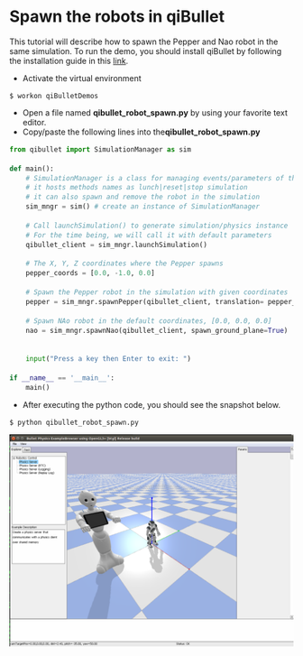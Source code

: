 # Spawn the robots in qiBullet
This tutorial will describe how to spawn the Pepper and Nao robot in the same simulation. To run the demo, you should install qiBullet by following the installation guide in this [link](https://scm.cms.hu-berlin.de/adapt/robot-programming-intro/-/wikis/qiBullet-installation). 

* Activate the virtual environment
```shell
$ workon qiBulletDemos
```
* Open a file named **qibullet_robot_spawn.py** by using your favorite text editor. 
* Copy/paste the following lines into the**qibullet_robot_spawn.py**

```python
from qibullet import SimulationManager as sim

def main():
    # SimulationManager is a class for managing events/parameters of the simulation
    # it hosts methods names as lunch|reset|stop simulation
    # it can also spawn and remove the robot in the simulation
    sim_mngr = sim() # create an instance of SimulationManager
    
    # Call launchSimulation() to generate simulation/physics instance
    # For the time being, we will call it with default parameters
    qibullet_client = sim_mngr.launchSimulation()
    
    # The X, Y, Z coordinates where the Pepper spawns
    pepper_coords = [0.0, -1.0, 0.0]

    # Spawn the Pepper robot in the simulation with given coordinates
    pepper = sim_mngr.spawnPepper(qibullet_client, translation= pepper_coords ,spawn_ground_plane=True)
    
    # Spawn NAo robot in the default coordinates, [0.0, 0.0, 0.0]
    nao = sim_mngr.spawnNao(qibullet_client, spawn_ground_plane=True)


    input("Press a key then Enter to exit: ")
    
if __name__ == '__main__':
    main()

```

* After executing the python code, you should see the snapshot below. 
```shell
$ python qibullet_robot_spawn.py
```

![](https://raw.githubusercontent.com/muratkrty/pepper-robot-tutorials/master/assets/spawnRobots.png) 


